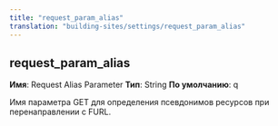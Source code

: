 ```yaml
---
title: "request_param_alias"
translation: "building-sites/settings/request_param_alias"
---
```


## request\_param\_alias

**Имя**: Request Alias Parameter
**Тип**: String
**По умолчанию**: q

Имя параметра GET для определения псевдонимов ресурсов при перенаправлении с FURL.
